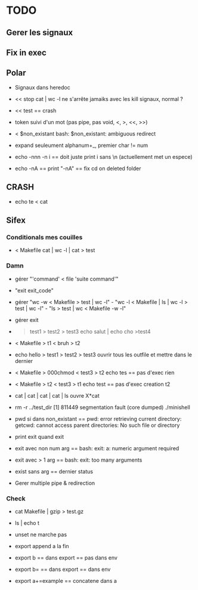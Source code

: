 # TODO

## Gerer les signaux

## Fix in exec

## Polar
- Signaux dans heredoc
- << stop cat | wc -l
ne s'arrête jamaiks avec les kill signaux, normal ?
- << test
== crash

- token suivi d'un mot (pas pipe, pas void, <, >, <<, >>)
- < $non_existant
bash: $non_existant: ambiguous redirect
- expand seuleument alphanum+_, premier char != num
- echo -nnn -n i
== doit juste print i sans \n (actuellement met un espece)
- echo -nA
== print "-nA"
== fix cd on deleted folder


## CRASH
- echo te < cat

## Sifex 

### Conditionals mes couilles
- < Makefile cat | wc -l | cat > test

### Damn
- gérer "'command' < file 'suite command'"
- "exit exit_code"
- gérer "wc -w < Makefile > test | wc -l" - "wc -l < Makefile | ls | wc -l > test | wc -l" - "ls > test | wc < Makefile -w -l"
- gérer exit
- > test1 > test2 > test3 echo salut | echo cho >test4
- < Makefile > t1 < bruh > t2

- echo hello > test1 > test2 > test3
ouvrir tous les outfile et mettre dans le dernier
- < Makefile > 000chmod < test3 > t2 echo tes
== pas d'exec
rien
- < Makefile > t2 < test3 > t1 echo test
== pas d'exec
creation t2
- cat | cat | cat | cat | ls
ouvre X*cat
- rm -r ../test_dir
[1]    811449 segmentation fault (core dumped)  ./minishell
- pwd si dans non_existant
== pwd: error retrieving current directory: getcwd: cannot access parent directories: No such file or directory
- print exit quand exit
- exit avec non num arg
== bash: exit: a: numeric argument required
- exit avec > 1 arg
== bash: exit: too many arguments
- exist sans arg
== dernier status

- Gerer multiple pipe & redirection

### Check
- cat Makefile | gzip > test.gz
- ls | echo t

- unset ne marche pas
- export append a la fin
- export b
== dans export
== pas dans env
- export b=
== dans export
== dans env
- export a+=example
== concatene dans a

